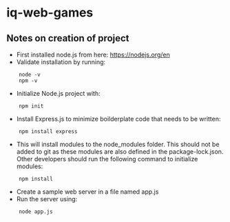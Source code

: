 # iq-web-games

## Notes on creation of project

- First installed node.js from here: https://nodejs.org/en
- Validate installation by running:
``` 
    node -v
    npm -v
```
- Initialize Node.js project with:
```
    npm init
```
- Install Express.js to minimize boilderplate code that needs to be written:
```
    npm install express
```
- This  will install modules to the node_modules folder. This should not be added to git as these modules are also defined in the package-lock.json. Other developers should run the following command to initialize modules:
```
    npm install
```
- Create a sample web server in a file named app.js
- Run the server using:
```
    node app.js
```